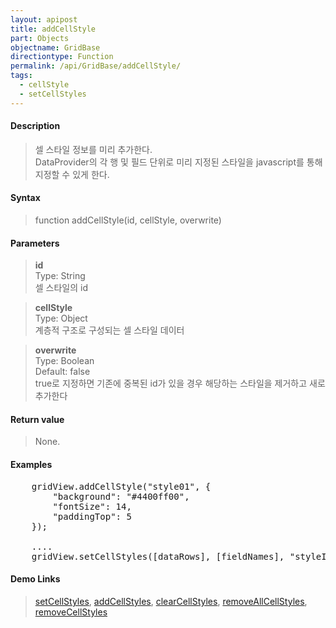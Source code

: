```yaml
---
layout: apipost
title: addCellStyle
part: Objects
objectname: GridBase
directiontype: Function
permalink: /api/GridBase/addCellStyle/
tags:
  - cellStyle
  - setCellStyles
---
```



#### Description

> 셀 스타일 정보를 미리 추가한다.  
> DataProvider의 각 행 및 필드 단위로 미리 지정된 스타일을 javascript를 통해 지정할 수 있게 한다.    

#### Syntax

> function addCellStyle(id, cellStyle, overwrite)  

#### Parameters

> **id**    
> Type: String    
> 셀 스타일의 id    

> **cellStyle**  
> Type: Object  
> 계층적 구조로 구성되는 셀 스타일 데이터  

> **overwrite**  
> Type: Boolean  
> Default: false  
> true로 지정하면 기존에 중복된 id가 있을 경우 해당하는 스타일을 제거하고 새로 추가한다    

#### Return value

> None.  

#### Examples 

<pre class="prettyprint">
    gridView.addCellStyle("style01", {
        "background": "#4400ff00",
        "fontSize": 14,
        "paddingTop": 5
    });

    ....
    gridView.setCellStyles([dataRows], [fieldNames], "styleId");
</pre>

#### Demo Links
> [setCellStyles](/api/GridBase/setCellStyles), [addCellStyles](/api/GridBase/addCellStyles), [clearCellStyles](/api/GridBase/clearCellStyles), [removeAllCellStyles](/api/GridBase/removeAllCellStyles), [removeCellStyles](/api/GridBase/removeCellStyles)  